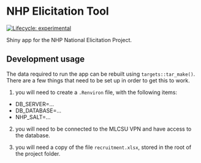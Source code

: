
<!-- README.md is generated from README.Rmd. Please edit that file -->

# NHP Elicitation Tool

<!-- badges: start -->

[![Lifecycle:
experimental](https://img.shields.io/badge/lifecycle-experimental-orange.svg)](https://lifecycle.r-lib.org/articles/stages.html#experimental)
<!-- badges: end -->

Shiny app for the NHP National Elicitation Project.

## Development usage

The data required to run the app can be rebuilt using
`targets::tar_make()`. There are a few things that need to be set up in
order to get this to work.

1)  you will need to create a `.Renviron` file, with the following
    items:

- DB_SERVER=…
- DB_DATABASE=…
- NHP_SALT=…

2)  you will need to be connected to the MLCSU VPN and have access to
    the database.

3)  you will need a copy of the file `recruitment.xlsx`, stored in the
    root of the project folder.
